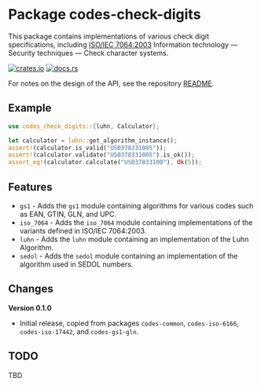 # Package codes-check-digits

This package contains implementations of various check digit specifications,
including [ISO/IEC 7064:2003](https://www.iso.org/standard/31531.html)
Information technology — Security techniques — Check character systems.

[![crates.io](https://img.shields.io/crates/v/codes-check-digits.svg)](https://crates.io/crates/codes-check-digits)
[![docs.rs](https://docs.rs/codes-check-digits/badge.svg)](https://docs.rs/codes-check-digits)

For notes on the design of the API, see the repository 
[README](https://github.com/johnstonskj/rust-codes/blob/main/README.md).

## Example

```rust
use codes_check_digits::{luhn, Calculator};

let calculator = luhn::get_algorithm_instance();
assert!(calculator.is_valid("US0378331005"));
assert!(calculator.validate("US0378331005").is_ok());
assert_eq!(calculator.calculate("US037833100"), Ok(5));
```

## Features

* `gs1` - Adds the `gs1` module containing algorithms for various codes such as
  EAN, GTIN, GLN, and UPC.
* `iso_7064` - Adds the `iso_7064` module containing implementations of the
  variants defined in ISO/IEC 7064:2003.
* `luhn` - Adds the `luhn` module containing an implementation of the Luhn Algorithm.
* `sedol` - Adds the `sedol` module containing an implementation of the algorithm
  used in SEDOL numbers.

## Changes

**Version 0.1.0**

* Initial release, copied from packages `codes-common`, `codes-iso-6166`,
  `codes-iso-17442`, and `codes-gs1-gln`.

## TODO

TBD
